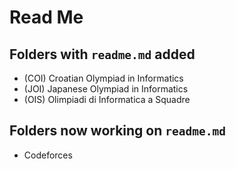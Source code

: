 # Read Me

## Folders with `readme.md` added

-   (COI) Croatian Olympiad in Informatics
-   (JOI) Japanese Olympiad in Informatics
-   (OIS) Olimpiadi di Informatica a Squadre

## Folders now working on `readme.md`

-   Codeforces

